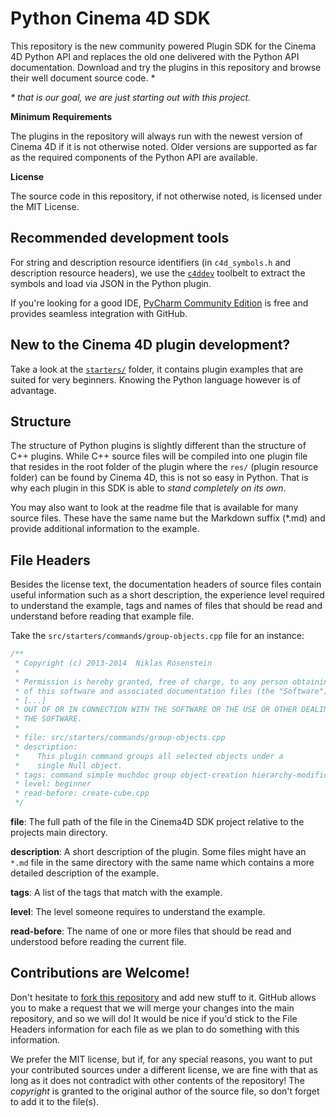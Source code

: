 # Python Cinema 4D SDK

This repository is the new community powered Plugin SDK for the Cinema
4D Python API and replaces the old one delivered with the Python API
documentation. Download and try the plugins in this repository and
browse their well document source code. \*

_\* that is our goal, we are just starting out with this project._

__Minimum Requirements__

The plugins in the repository will always run with the newest version
of Cinema 4D if it is not otherwise noted. Older versions are supported
as far as the required components of the Python API are available.

__License__

The source code in this repository, if not otherwise noted, is licensed
under the MIT License.

## Recommended development tools

For string and description resource identifiers (in `c4d_symbols.h` and
description resource headers), we use the [`c4ddev`][c4ddev] toolbelt
to extract the symbols and load via JSON in the Python plugin.

  [c4ddev]: https://github.com/nr-tools/c4ddev

If you're looking for a good IDE, [PyCharm Community Edition][pycharm] is free and
provides seamless integration with GitHub.

  [pycharm]: http://www.jetbrains.com/pycharm/download/

## New to the Cinema 4D plugin development?

Take a look at the [`starters/`](starters/) folder, it contains plugin
examples that are suited for very beginners. Knowing the Python language
however is of advantage.

## Structure

The structure of Python plugins is slightly different than the
structure of C++ plugins. While C++ source files will be compiled into
one plugin file that resides in the root folder of the plugin where
the `res/` (plugin resource folder) can be found by Cinema 4D, this
is not so easy in Python. That is why each plugin in this SDK is able
to *stand completely on its own*.

You may also want to look at the readme file that is available for many
source files. These have the same name but the Markdown suffix (*.md) and
provide additional information to the example.

## File Headers

Besides the license text, the documentation headers of source files
contain useful information such as a short description, the experience
level required to understand the example, tags and names of files that
should be read and understand before reading that example file.

Take the `src/starters/commands/group-objects.cpp` file for an instance:

```cpp
/**
 * Copyright (c) 2013-2014  Niklas Rosenstein
 *
 * Permission is hereby granted, free of charge, to any person obtaining a copy
 * of this software and associated documentation files (the "Software"), to deal
 * [...]
 * OUT OF OR IN CONNECTION WITH THE SOFTWARE OR THE USE OR OTHER DEALINGS IN
 * THE SOFTWARE.
 *
 * file: src/starters/commands/group-objects.cpp
 * description:
 *    This plugin command groups all selected objects under a
 *    single Null object.
 * tags: command simple muchdoc group object-creation hierarchy-modifications
 * level: beginner
 * read-before: create-cube.cpp
 */
```

__file__: The full path of the file in the Cinema4D SDK project relative
to the projects main directory.

__description__: A short description of the plugin. Some files might have
an `*.md` file in the same directory with the same name which contains a
more detailed description of the example.

__tags__: A list of the tags that match with the example.

__level__: The level someone requires to understand the example.

__read-before__: The name of one or more files that should be read and
understood before reading the current file.

## Contributions are Welcome!

Don't hesitate to [fork this repository][fork] and add new stuff to it. GitHub allows
you to make a request that we will merge your changes into the main repository,
and so we will do! It would be nice if you'd stick to the File Headers information
for each file as we plan to do something with this information.

  [fork]: https://help.github.com/articles/fork-a-repo

We prefer the MIT license, but if, for any special reasons, you want to put your
contributed sources under a different license, we are fine with that as long as
it does not contradict with other contents of the repository! The *copyright* is
granted to the original author of the source file, so don't forget to add it to
the file(s).

